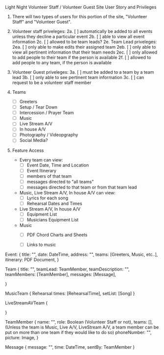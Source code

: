 Light Night Volunteer Staff /  Volunteer Guest Site User Story and Privileges

1. There will two types of users for this portion of the site, "Volunteer Staff" and  "Volunteer Guest".
2. Volunteer staff priveleges:
  2a. [ ] automatically be added to all events unless they decline a particular event
  2b. [ ] able to view all event information
  2c. [ ] allowed to be team leads?
  2e. Team Lead priveleges: 
    2ea. [ ] only able to make edits their assigned team
    2eb. [ ] only able to view all pertinent information that their team needs
    2ec. [ ] only allowed to add people to their team if the person is available
  2f. [ ] allowed to add people to any team, if the person is available
3. Volunteer Guest priveleges:
    3a. [ ] must be added to a team by a team lead
    3b. [ ] only able to see pertinent team information 
    3c. [ ] can request to be a volunteer staff member

4. Teams
    - [ ] Greeters
    - [ ] Setup / Tear Down
    - [ ] Intercession / Prayer Team
    - [ ] Music
    - [ ] Live Stream A/V
    - [ ] In house A/V
    - [ ] Photography / Videopgraphy 
    - [ ] Social Media?

5. Feature Access
    - Every team can view:
        - [ ] Event Date, Time and Location
        - [ ] Event Itinerary
        - [ ] members of that team
        - [ ] messages directed to "all teams"
        - [ ] messages directed to that team or from that team lead
    -  Music, Live Stream A/V, In house A/V can view:
        - [ ] Lyrics for each song 
        - [ ] Rehearsal Dates and Times 
    - Live Stream A/V, In house A/V
        - [ ] Equipment List
        - [ ] Musicians Equipment List 
    - Music 
        - [ ] PDF Chord Charts and Sheets
        - [ ] Links to music 


Event: {
    title: "",
    date: DateTime,
    address: "",
    teams: [Greeters, Music, etc..],
    itinerary: PDF Document,
}

Team {
    title: "",
    teamLead: TeamMember,
    teamDescription: "",
    teamMembers: [TeamMember],
    messages: [Message],

}

MusicTeam {
    Rehearsal times: [RehearsalTime],
    setList: [Song]
}

LiveStreamAVTeam {

}

TeamMember  {
    name: "",
    role: Boolean (Volunteer Staff or not),
    teams: [], (Unless the team is Music, Live A/V, LiveStream A/V, a team member can be put on more than one team if they would like to do so)
    phoneNumber: "",
    picture: Image,
}

Message {
    message: "",
    time: DateTime,
    sentBy: TeamMember
}
